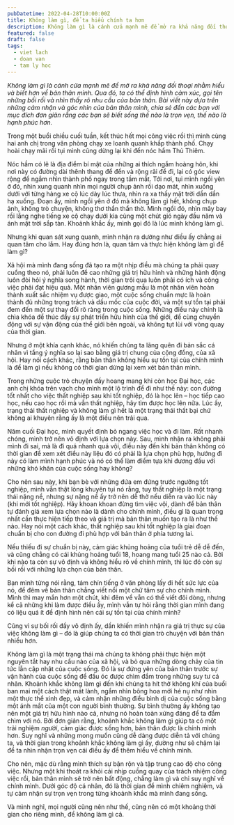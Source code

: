 ```yaml
---
pubDatetime: 2022-04-28T10:00:00Z
title: Không làm gì, để ta hiểu chính ta hơn
description: Không làm gì là cánh cửa mạnh mẽ để mở ra khả năng đối thoại nhằm hiểu và biết hơn về bản thân mình. Qua đó, ta có thể định hình cảm xúc, gọi tên những bối rối và nhìn thấy rõ nhu cầu của bản thân.
featured: false
draft: false
tags:
  - viet lach
  - doan van
  - tam ly hoc
---
```


_Không làm gì là cánh cửa mạnh mẽ để mở ra khả năng đối thoại nhằm hiểu và biết hơn về bản thân mình. Qua đó, ta có thể định hình cảm xúc, gọi tên những bối rối và nhìn thấy rõ nhu cầu của bản thân. Bài viết này dựa trên những cảm nhận và góc nhìn của bản thân mình, chia sẻ đến các bạn với mục đích đơn giản rằng các bạn sẽ biết sống thế nào là trọn vẹn, thế nào là hạnh phúc hơn._

Trong một buổi chiều cuối tuần, kết thúc hết mọi công việc rồi thì mình cùng hai anh chị trong văn phòng chạy xe loanh quanh khắp thành phố. Chạy hoài chạy mãi rồi tụi mình cũng dừng lại khi đến nóc hầm Thủ Thiêm.

Nóc hầm có lẽ là địa điểm bí mật của những ai thích ngắm hoàng hôn, khi nơi này có đường dài thênh thang để đến và rộng rãi để đi, lại có góc view rộng để ngắm nhìn thành phố ngay trong tầm mắt. Tới nơi, tụi mình ngồi yên ở đó, nhìn xung quanh nhìn mọi người chụp ảnh rồi dạo mát, nhìn xuống dưới với từng hàng xe cộ lúc dày lúc thưa, nhìn ra xa thấy mặt trời dần dần hạ xuống. Đoạn ấy, mình ngồi yên ở đó mà không làm gì hết, không chụp ảnh, không trò chuyện, không thơ thẩn thẩn thờ. Mình ngồi đó, nhìn mây bay rồi lắng nghe tiếng xe cộ chạy dưới kia cùng một chút gió ngày đầu năm và ánh mặt trời sắp tàn. Khoảnh khắc ấy, mình gọi đó là lúc mình không làm gì.

Nhưng khi quan sát xung quanh, mình nhận ra dường như điều ấy chẳng ai quan tâm cho lắm. Hay đúng hơn là, quan tâm và thực hiện không làm gì để làm gì?

Xã hội mà mình đang sống đã tạo ra một nhịp điều mà chúng ta phải quay cuồng theo nó, phải luôn đề cao những giá trị hữu hình và những hành động luôn đòi hỏi ý nghĩa song hành, thời gian trôi qua luôn phải có ích và công việc phải đạt hiệu quả. Một nhân viên gương mẫu là một nhân viên hoàn thành xuất sắc nhiệm vụ được giao, một cuộc sống chuẩn mực là hoàn thành đủ những trọng trách và dấu mốc của cuộc đời, và một sự tồn tại phải đem đến một sự thay đổi rõ ràng trong cuộc sống. Những điều này chính là chìa khóa để thúc đẩy sự phát triển hữu hình của thế giới, để cùng chuyển động với sự vận động của thể giới bên ngoài, và không tụt lùi với vòng quay của thời gian.

Nhưng ở một khía cạnh khác, nó khiến chúng ta lãng quên đi bản sắc cá nhân vì tầng ý nghĩa so lại sao bằng giá trị chung của cộng đồng, của xã hội. Hay nói cách khác, rằng bản thân không hiểu sự tồn tại của chính mình là để làm gì nếu không có thời gian dừng lại xem xét bản thân mình.

Trong những cuộc trò chuyện đầy hoang mang khi còn học Đại học, các anh chị khóa trên vạch cho mình một lộ trình để đi như thế này: con đường tốt nhất cho việc thất nghiệp sau khi tốt nghiệp, đó là học lên – học tiếp cao học, nếu cao học rồi mà vẫn thất nghiệp, hãy tìm được học lên nữa. Lúc ấy, trạng thái thất nghiệp và không làm gì hết là một trạng thái thất bại chứ không ai khuyên rằng ấy là một điều nên trải qua.

Năm cuối Đại học, mình quyết định bỏ ngang việc học và đi làm. Rất nhanh chóng, mình trở nên vô định với lựa chọn này. Sau, mình nhận ra không phải mình đi sai, mà là đi quá nhanh quá vội, điều này đến khi bản thân không có thời gian để xem xét điều này liệu đó có phải là lựa chọn phù hợp, hướng đi này có làm mình hạnh phúc và nó có thể làm điểm tựa khi đương đầu với những khó khăn của cuộc sống hay không?

Cho nên sau này, khi bạn bè với những đứa em đứng trước ngưỡng tốt nghiệp, mình vẫn thật lòng khuyên tụi nó rằng, tuy thất nghiệp là một trạng thái nặng nề, nhưng sự nặng nề ấy trở nên dễ thở nếu diễn ra vào lúc này (khi mới tốt nghiệp). Hãy khoan khoan đừng tìm việc vội, dành để bản thân tự đánh giá xem lựa chọn nào là dành cho chính mình, điều gì là quan trọng nhất cần thực hiện tiếp theo và giá trị mà bản thân muốn tạo ra là như thế nào. Hay nói một cách khác, thất nghiệp sau khi tốt nghiệp là giai đoạn chuẩn bị cho con đường đi phù hợp với bản thân ở phía tương lai.

Nếu thiếu đi sự chuẩn bị này, cảm giác khủng hoảng của tuổi trẻ dễ dễ đến, và cũng chẳng có cái khủng hoảng tuổi 18, hoang mang tuổi 25 nào cả. Bởi khi nào ta còn sự vô định và không hiểu rõ về chính mình, thì lúc đó còn sự bối rối với những lựa chọn của bản thân.

Bạn mình từng nói rằng, tám chín tiếng ở văn phòng lấy đi hết sức lực của nó, để đêm về bản thân chẳng viết nổi một chữ tâm sự cho chính mình. Mình thì may mắn hơn một chút, khi đêm về vẫn có thể viết đôi dòng, nhưng kể cả những khi làm được điều ấy, mình vẫn tự hỏi rằng thời gian mình đang có liệu quá ít để định hình nên cái sự tồn tại của chính mình?

Cũng vì sự bối rối đầy vô định ấy, dần khiến mình nhận ra giá trị thực sự của việc không làm gì – đó là giúp chúng ta có thời gian trò chuyện với bản thân nhiều hơn.

Không làm gì là một trạng thái mà chúng ta không phải thực hiện một nguyên tắt hay nhu cầu nào của xã hội, và bỏ qua những dòng chảy của tin tức lẫn cập nhật của cuộc sống. Đó là sự đứng yên của bản thân trước sự vận hành của cuộc sống để đầu óc được chìm đắm trong những suy tư cá nhân. Khoảnh khắc không làm gì đến khi chúng ta hít thở không khí của buổi ban mai một cách thật mát lành, ngắm nhìn bông hoa mới hé nụ như nhìn một thực thể xinh đẹp, và cảm nhận những điều bình dị của cuộc sống bằng một ánh mắt của một con người bình thường. Sự bình thường ấy không tạo nên một giá trị hữu hình nào cả, nhưng nó hoàn toàn xứng đáng để ta đắm chìm với nó. Bởi đơn giản rằng, khoảnh khắc không làm gì giúp ta có một trải nghiệm _người_, cảm giác được sống hơn, bản thân được là chính mình hơn. Suy nghĩ và những mong muốn cũng dễ dàng được diễn tả với chúng ta, và thời gian trong khoảnh khắc không làm gì ấy, dường như sẽ chậm lại để ta nhìn nhận trọn vẹn cái điều ấy để thêm hiểu về chính mình.

Cho nên, mặc dù rằng mình thích sự bận rộn và tập trung cao độ cho công việc. Nhưng một khi thoát ra khỏi cái nhịp cuồng quay của trách nhiệm công việc rồi, bản thân mình sẽ trở nên bất động, chẳng làm gì và chỉ suy nghĩ về chính mình. Dưới góc độ cá nhân, đó là thời gian để mình chiêm nghiệm, và tự cảm nhận sự trọn vẹn trong từng khoảnh khắc mà mình đang sống.

Và mình nghĩ, mọi người cũng nên như thế, cũng nên có một khoảng thời gian cho riêng mình, để không làm gì cả.
